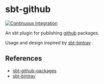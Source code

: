 
# sbt-github

[![Continuous Integration](https://github.com/er1c/sbt-github/actions/workflows/ci.yml/badge.svg)](https://github.com/er1c/sbt-github/actions/workflows/ci.yml)

An sbt plugin for publishing [github](https://github.com) packages.

Usage and design inspired by [sbt-bintray](https://index.scala-lang.org/sbt/sbt-bintray) .

## References

* [sbt-github-packages](https://github.com/djspiewak/sbt-github-packages/tree/master/src/main/scala/sbtghpackages)
* [sbt-bintray](https://github.com/sbt/sbt-bintray)
